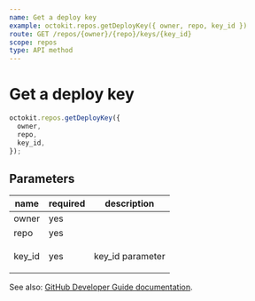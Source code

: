 ```yaml
---
name: Get a deploy key
example: octokit.repos.getDeployKey({ owner, repo, key_id })
route: GET /repos/{owner}/{repo}/keys/{key_id}
scope: repos
type: API method
---
```


# Get a deploy key

```js
octokit.repos.getDeployKey({
  owner,
  repo,
  key_id,
});
```

## Parameters

<table>
  <thead>
    <tr>
      <th>name</th>
      <th>required</th>
      <th>description</th>
    </tr>
  </thead>
  <tbody>
    <tr><td>owner</td><td>yes</td><td>

</td></tr>
<tr><td>repo</td><td>yes</td><td>

</td></tr>
<tr><td>key_id</td><td>yes</td><td>

key_id parameter

</td></tr>
  </tbody>
</table>

See also: [GitHub Developer Guide documentation](https://docs.github.com/rest/reference/repos#get-a-deploy-key).
